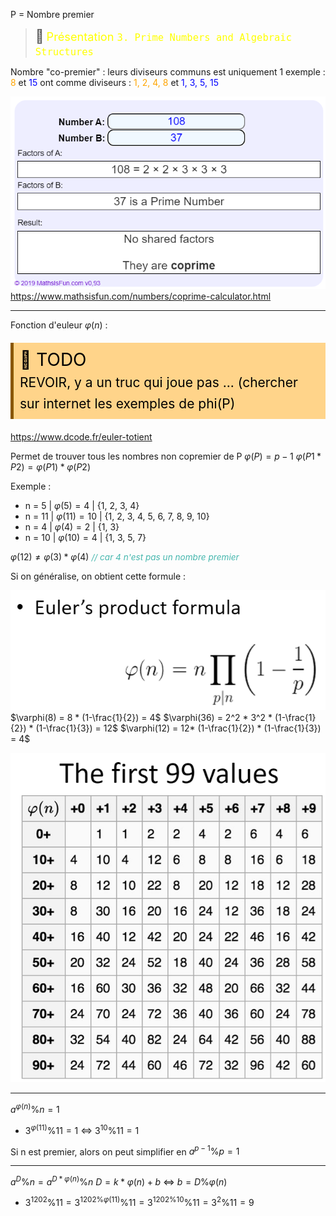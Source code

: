 P = Nombre premier

> <span style="font-size: 1.5em">📖</span> <span style="color: yellow; font-size: 1.3em;">Présentation `3. Prime Numbers and ​Algebraic Structures​`</span>

Nombre "co-premier" : leurs diviseurs communs est uniquement 1
exemple : <span style="color: orange">8</span> et <span style="color: blue">15</span> ont comme diviseurs :  <span style="color: orange">1, 2, 4, 8</span> et <span style="color: blue">1, 3, 5, 15</span>

![](Screen/2022-10-19-11-13-36.png)
https://www.mathsisfun.com/numbers/coprime-calculator.html

---

Fonction d'euleur $\varphi(n)$ : 


<!-- #region TODO BLOCK --> 
<div style="margin: 20px auto; padding: 10px; background-color: #ffd48a; border-left: 5px solid #8a5700;color: black; font-size: 2em">
<span> 📝 </span>TODO<br>
<span style="font-size: 0.75em">
REVOIR, y a un truc qui joue pas ... (chercher sur internet les exemples de phi(P)
</span></div>

<!-- #endregion TODO BLOCK -->

https://www.dcode.fr/euler-totient

Permet de trouver tous les nombres non copremier de P
$\varphi(P) = p-1$
$\varphi(P1 * P2) = \varphi(P1) * \varphi(P2)$

Exemple :
- n = 5 | $\varphi(5) = 4$ | {1, 2, 3, 4}
- n = 11 | $\varphi(11) = 10$ | {1, 2, 3, 4, 5, 6, 7, 8, 9, 10}
- n = 4 | $\varphi(4) = 2$ | {1, 3}
- n = 10 | $\varphi(10) = 4$ | {1, 3, 5, 7}

$\varphi(12) \ne \varphi(3) * \varphi(4)$ <span style="color: #46b7ae; font-style: italic; font-size: 0.85rem">// car 4 n'est pas un nombre premier</span> 

Si on généralise, on obtient cette formule :

![](Screen/2022-10-05-11-03-44.png)
$\varphi(8) = 8 * (1-\frac{1}{2}) = 4$
$\varphi(36) = 2^2 * 3^2  * (1-\frac{1}{2}) * (1-\frac{1}{3}) = 12$
$\varphi(12) = 12* (1-\frac{1}{2}) * (1-\frac{1}{3}) = 4$

![](Screen/2022-10-05-11-15-47.png)


----
$a^{\varphi(n)} \% n = 1$
- $3^{\varphi(11)} \% 11 = 1$ <=> $3^{10} \% 11 = 1$

Si n est premier, alors on peut simplifier en $a^{p-1} \% p = 1$

----

$a^D \% n = a^{D * \varphi(n)} \% n$
$D = k * \varphi(n) + b$ <=> $b = D \% \varphi(n)$
- $3^{1202}\%11 = 3^{1202 \% \varphi(11)} \% 11 = 3^{1202 \% 10} \% 11 = 3^{2} \% 11 = 9$

